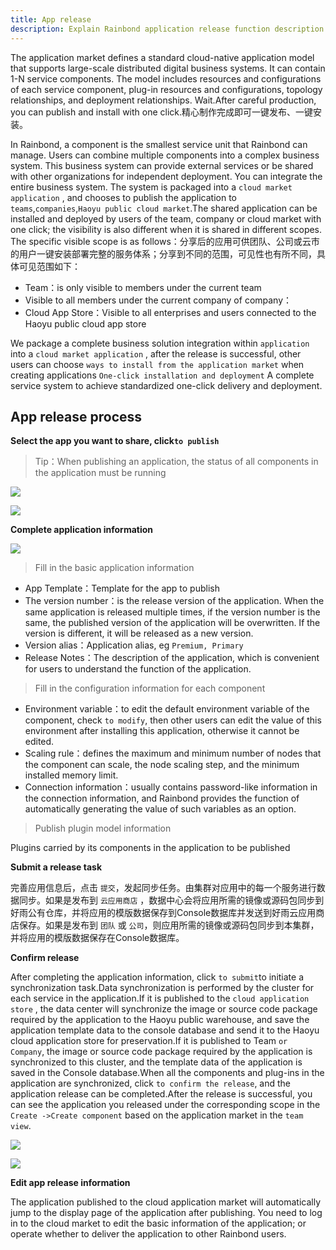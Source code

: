 ```yaml
---
title: App release
description: Explain Rainbond application release function description
---
```


The application market defines a standard cloud-native application model that supports large-scale distributed digital business systems. It can contain 1-N service components. The model includes resources and configurations of each service component, plug-in resources and configurations, topology relationships, and deployment relationships. Wait.After careful production, you can publish and install with one click.精心制作完成即可一键发布、一键安装。

In Rainbond, a component is the smallest service unit that Rainbond can manage. Users can combine multiple components into a complex business system. This business system can provide external services or be shared with other organizations for independent deployment. You can integrate the entire business system. The system is packaged into a `cloud market application` , and chooses to publish the application to `teams`,`companies`,`Haoyu public cloud market`.The shared application can be installed and deployed by users of the team, company or cloud market with one click; the visibility is also different when it is shared in different scopes. The specific visible scope is as follows：分享后的应用可供团队、公司或云市的用户一键安装部署完整的服务体系；分享到不同的范围，可见性也有所不同，具体可见范围如下：

- Team：is only visible to members under the current team
- Visible to all members under the current company of company：
- Cloud App Store：Visible to all enterprises and users connected to the Haoyu public cloud app store

We package a complete business solution integration within `application` into a `cloud market application` , after the release is successful, other users can choose `ways to install from the application market` when creating applications `One-click installation and deployment` A complete service system to achieve standardized one-click delivery and deployment.

## App release process

**Select the app you want to share, click`to publish`**

> Tip：When publishing an application, the status of all components in the application must be running

![](https://grstatic.oss-cn-shanghai.aliyuncs.com/images/docs/5.2/user-manual/app-manage/share-app/Application%20Publishing.png)

![](https://grstatic.oss-cn-shanghai.aliyuncs.com/images/docs/5.2/user-manual/app-manage/share-app/Local%20release.png)

**Complete application information**

![](https://grstatic.oss-cn-shanghai.aliyuncs.com/images/docs/5.2/user-manual/app-manage/share-app/edit.png)

> Fill in the basic application information

- App Template：Template for the app to publish
- The version number：is the release version of the application. When the same application is released multiple times, if the version number is the same, the published version of the application will be overwritten. If the version is different, it will be released as a new version.
- Version alias：Application alias, eg `Premium, Primary`
- Release Notes：The description of the application, which is convenient for users to understand the function of the application.

> Fill in the configuration information for each component

- Environment variable：to edit the default environment variable of the component, check `to modify`, then other users can edit the value of this environment after installing this application, otherwise it cannot be edited.
- Scaling rule：defines the maximum and minimum number of nodes that the component can scale, the node scaling step, and the minimum installed memory limit.
- Connection information：usually contains password-like information in the connection information, and Rainbond provides the function of automatically generating the value of such variables as an option.

> Publish plugin model information

Plugins carried by its components in the application to be published

**Submit a release task**

完善应用信息后，点击 `提交`，发起同步任务。由集群对应用中的每一个服务进行数据同步。如果是发布到 `云应用商店` ，数据中心会将应用所需的镜像或源码包同步到好雨公有仓库，并将应用的模版数据保存到Console数据库并发送到好雨云应用商店保存。如果是发布到 `团队` 或 `公司`，则应用所需的镜像或源码包同步到本集群，并将应用的模版数据保存在Console数据库。

**Confirm release**

After completing the application information, click `to submit`to initiate a synchronization task.Data synchronization is performed by the cluster for each service in the application.If it is published to the `cloud application store` , the data center will synchronize the image or source code package required by the application to the Haoyu public warehouse, and save the application template data to the console database and send it to the Haoyu cloud application store for preservation.If it is published to Team `or Company`, the image or source code package required by the application is synchronized to this cluster, and the template data of the application is saved in the Console database.When all the components and plug-ins in the application are synchronized, click `to confirm the release`, and the application release can be completed.After the release is successful, you can see the application you released under the corresponding scope in the `Create ->Create component` based on the application market in the `team view`.

![](https://grstatic.oss-cn-shanghai.aliyuncs.com/images/docs/5.2/user-manual/app-manage/share-app/Application%20sync.png)

![](https://grstatic.oss-cn-shanghai.aliyuncs.com/images/docs/5.2/user-manual/app-manage/share-app/nginx.png)

**Edit app release information**

The application published to the cloud application market will automatically jump to the display page of the application after publishing. You need to log in to the cloud market to edit the basic information of the application; or operate whether to deliver the application to other Rainbond users.
